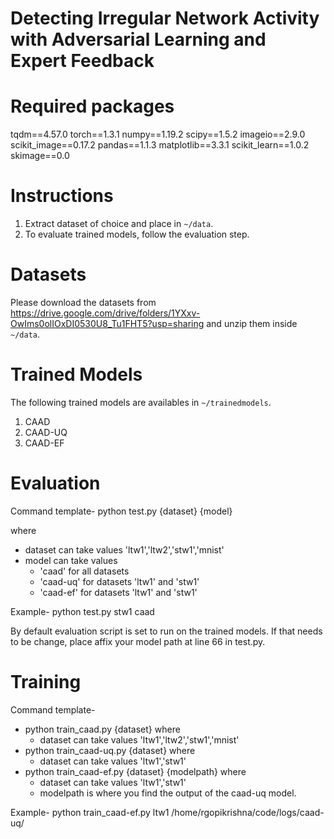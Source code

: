 # Detecting Irregular Network Activity with Adversarial Learning and Expert Feedback

# Required packages

tqdm==4.57.0
torch==1.3.1
numpy==1.19.2
scipy==1.5.2
imageio==2.9.0
scikit_image==0.17.2
pandas==1.1.3
matplotlib==3.3.1
scikit_learn==1.0.2
skimage==0.0

# Instructions

1. Extract dataset of choice and place in `~/data`.
2. To evaluate trained models, follow the evaluation step.

# Datasets

Please download the datasets from https://drive.google.com/drive/folders/1YXxv-OwIms0olIOxDI0530U8_Tu1FHT5?usp=sharing and unzip them inside `~/data`.

# Trained Models

The following trained models are availables in `~/trainedmodels`. 
1. CAAD
2. CAAD-UQ
3. CAAD-EF

# Evaluation

Command template- 
python test.py {dataset} {model}

where
- dataset can take values 'ltw1','ltw2','stw1','mnist' 
- model can take values 
    * 'caad' for all datasets
    * 'caad-uq' for datasets 'ltw1' and 'stw1'
    * 'caad-ef' for datasets 'ltw1' and 'stw1'

Example-
python test.py stw1 caad

By default evaluation script is set to run on the trained models. If that needs to be change, place affix your model path at line 66 in test.py.


# Training

Command template-
* python train_caad.py {dataset}
   where
   - dataset can take values 'ltw1','ltw2','stw1','mnist' 
* python train_caad-uq.py {dataset}
   where
   - dataset can take values 'ltw1','stw1'
* python train_caad-ef.py {dataset} {modelpath}
   where
   - dataset can take values 'ltw1','stw1'
   - modelpath is where you find the output of the caad-uq model.

Example- python train_caad-ef.py ltw1 /home/rgopikrishna/code/logs/caad-uq/
